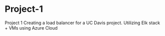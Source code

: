 # Project-1
Project 1
Creating a load balancer for a UC Davis project. Utilizing Elk stack + VMs using Azure Cloud
